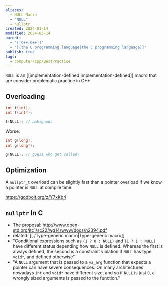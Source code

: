 ```yaml
---
aliases:
  - NULL Macro
  - "NULL"
  - nullptr
created: 2024-01-14
modified: 2024-03-14
parent:
  - "[[C++|C++]]"
  - "[[the C programming language|the C programming language]]"
publish: true
tags:
  - computer/cpp/BestPractice
---
```

`NULL` is an [[implementation-defined|implementation-defined]] macro that are consider problematic practice in C++.

## Overloading
```cpp
int f(int);
int f(int*);

f(NULL); // ambiguous
```

Worse:
```cpp
int g(long);
int g(long*);

g(NULL); // guess who get called?
```

## Optimization
  A `nullptr_t` overload can be slightly fast than a pointer overload if we know a pointer is `NULL` at compile time.

  https://godbolt.org/z/Y7xKb4

## `nullptr` In C
- The proposal: http://www.open-std.org/jtc1/sc22/wg14/www/docs/n2394.pdf
- related: [[./Type-generic macro|Type-generic macro]]
- "Conditional expressions such as `(1 ? 0 : NULL)` and `(1 ? 1 : NULL)` have different status depending how `NULL` is defined. Whereas the first is always defined, the second is a constraint violation if `NULL` has type `void*`, and defined otherwise"
- "A `NULL` argument that is passed to a `va_arg` function that expects a pointer can have severe consequences. On many architectures nowadays `int` and `void*` have different size, and so if `NULL` is just `0`, a wrongly sized arguments is passed to the function."